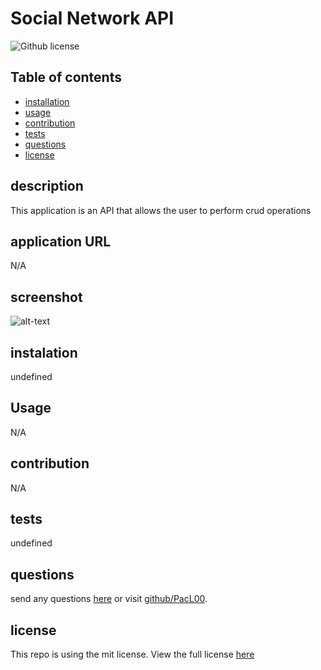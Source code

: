 # Social Network API
  ![Github license](https://img.shields.io/badge/license-mit-blue.svg)
  ## Table of contents
  * [installation](#installation)
  * [usage](#usage)
  * [contribution](#contribution)
  * [tests](#tests)
  * [questions](#questions)
  * [license](#license)
  ## description
  This application is an API that allows the user to perform crud operations
  ## application URL
  N/A
  ## screenshot
  ![alt-text]()
  ## instalation
  undefined
  ## Usage
  N/A
  ## contribution
  N/A
  ## tests
  undefined
  ## questions
  send any questions [here](mailto:lukerpace@gmail.com?subject=[Github]question) or visit [github/PacL00](https://github.com/PacL00).
  
  ## license
  This repo is using the mit license. View the full license [here](https://choosealicense.com/licenses/mit/)
  

